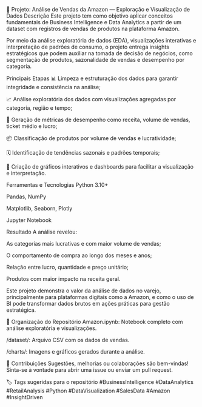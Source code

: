 🛒 Projeto: Análise de Vendas da Amazon — Exploração e Visualização de Dados
Descrição
Este projeto tem como objetivo aplicar conceitos fundamentais de Business Intelligence e Data Analytics a partir de um dataset com registros de vendas de produtos na plataforma Amazon.

Por meio da análise exploratória de dados (EDA), visualizações interativas e interpretação de padrões de consumo, o projeto entrega insights estratégicos que podem auxiliar na tomada de decisão de negócios, como segmentação de produtos, sazonalidade de vendas e desempenho por categoria.

Principais Etapas
📊 Limpeza e estruturação dos dados para garantir integridade e consistência na análise;

📈 Análise exploratória dos dados com visualizações agregadas por categoria, região e tempo;

🧮 Geração de métricas de desempenho como receita, volume de vendas, ticket médio e lucro;

📦 Classificação de produtos por volume de vendas e lucratividade;

🗓️ Identificação de tendências sazonais e padrões temporais;

📌 Criação de gráficos interativos e dashboards para facilitar a visualização e interpretação.

Ferramentas e Tecnologias
Python 3.10+

Pandas, NumPy

Matplotlib, Seaborn, Plotly

Jupyter Notebook

Resultado
A análise revelou:

As categorias mais lucrativas e com maior volume de vendas;

O comportamento de compra ao longo dos meses e anos;

Relação entre lucro, quantidade e preço unitário;

Produtos com maior impacto na receita geral.

Este projeto demonstra o valor da análise de dados no varejo, principalmente para plataformas digitais como a Amazon, e como o uso de BI pode transformar dados brutos em ações práticas para gestão estratégica.

📂 Organização do Repositório
Amazon.ipynb: Notebook completo com análise exploratória e visualizações.

/dataset/: Arquivo CSV com os dados de vendas.

/charts/: Imagens e gráficos gerados durante a análise.

📢 Contribuições
Sugestões, melhorias ou colaborações são bem-vindas! Sinta-se à vontade para abrir uma issue ou enviar um pull request.

🏷️ Tags sugeridas para o repositório
#BusinessIntelligence #DataAnalytics #RetailAnalysis #Python #DataVisualization #SalesData #Amazon #InsightDriven

